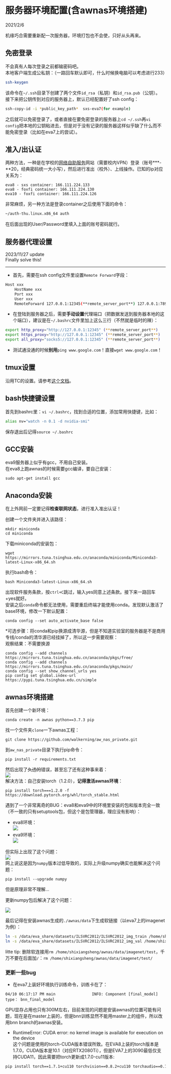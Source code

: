 # 服务器环境配置(含awnas环境搭建)

2021/2/6  

机缘巧合需要重新配一次服务器，环境打包也不会使，只好从头再来。

## 免密登录  
不会真有人每次登录之前都输密码吧。  
本地客户端生成公私钥：（一路回车默认即可，什么时候换电脑可以考虑进行233）  

```bash  
ssh-keygen
```  

该命令在`~/.ssh`目录下创建了两个文件`id_rsa`（私钥）和`id_rsa.pub`（公钥）。  
接下来把公钥传到对应的服务器上，默认已经配置好了ssh config：  

```bash  
ssh-copy-id -i *public_key_path*  sxs-eva7(for example)
```  

之后就可以免密登录了，或者直接在要免密登录的服务器上`cd ~/.ssh`再`vi config`把本地的公钥粘进去，但是对于没有记录的服务器这样似乎缺了什么而不能免密登录（比如在eva7上的尝试）。  

## 准入/出认证  
两种方法，一种是在学校的[网络自助服务](http://usereg.tsinghua.edu.cn/main.php)网站（需要校内VPN）登录（账号*\**-**20，经典密码统一大小写），然后进行准出（校外）、上线操作。已知的ip对应关系为：  

```  
eva8 - sxs container: 166.111.224.133
eva8 - foxfi container: 166.111.224.130
eva10 - foxfi container: 166.111.224.126
```  
非常麻烦，另一种方法是登录container之后使用下面的命令：  

```bash  
~/auth-thu.linux.x86_64 auth
```  

在后面出现的User/Password里填入上面的账号密码就行。  

## 服务器代理设置
2023/11/27 update  
Finally solve this!

---  
* 首先，需要在ssh config文件里设置`Remote Forward`字段：  

```bash  
Host xxx
    HostName xxx
    Port xxx
    User xxx
    RemoteForward 127.0.0.1:12345(**remote_server_port**) 127.0.0.1:7890 (**local_proxy_port**)  
```  
* 在登陆到服务器之后，需要**手动设置**代理端口（把数据发送到服务器本地的这个端口），建议是在`~/.bashrc`文件里加上这么三行（不然就是临时的辣）：  

```bash  
export http_proxy="http://127.0.0.1:12345" (**remote_server_port**)
export https_proxy="http://127.0.0.1:12345" (**remote_server_port**)
export all_proxy="socks5://127.0.0.1:12345" (**remote_server_port**)
```

* 测试通没通的时候**别用**`ping www.google.com`！直接`wget www.google.com`！  


## tmux设置  
沿用TC的设置。请参考[这个文档](https://youcaijun98.github.io/techniques/folder3/LinuxRelated/tmux.html)。  

## bash快捷键设置  
首先到bashrc里：`vi ~/.bashrc`，找到合适的位置，添加常用快捷键，比如：  

```bash  
alias nv="watch -n 0.1 -d nvidia-smi"
```  

保存退出后记得`source ~/.bashrc`  

## GCC安装  
eva9服务器上似乎有gcc，不用自己安装。  
在eva8上跑awnas的时候需要gcc编译，要自己安装：  

``` 
sudo apt-get install gcc
```

## Anaconda安装  
在上外网前一定要记得**检查联网状态**，进行准入准出认证！  

创建一个文件夹并进入该路径：  

```  
mkdir miniconda
cd miniconda
```  

下载miniconda的安装包：  

```  
wget https://mirrors.tuna.tsinghua.edu.cn/anaconda/miniconda/Miniconda3-latest-Linux-x86_64.sh
```  

执行bash命令：  

```  
bash Miniconda3-latest-Linux-x86_64.sh
```  

出现软件服务条款，按`ctrl+C`跳过，输入yes同意上述条款。接下来一路回车+yes就好。  
安装之后`conda`命令都无法使用，需要重启终端才能使用conda。发现默认激活了base环境，修改一下默认配置：  

```  
conda config --set auto_activate_base false
```  

*可选步骤：将conda和pip换源成清华源，但是不知道实验室的服务器是不是商用专线/conda的清华源已经挂掉了，所以这一步需要观察：  
观察结果：不需要换源  

```  
conda config --add channels https://mirrors.tuna.tsinghua.edu.cn/anaconda/pkgs/free/
conda config --add channels https://mirrors.tuna.tsinghua.edu.cn/anaconda/pkgs/main/
conda config --set show_channel_urls yes 
pip config set global.index-url https://pypi.tuna.tsinghua.edu.cn/simple
```  

## awnas环境搭建  
首先创建一个新环境：  

```  
conda create -n awnas python==3.7.3 pip
```  

找一个文件夹`clone`一下awnas工程：  

```  
git clone https://github.com/walkerning/aw_nas_private.git
```  

到`aw_nas_private`目录下执行pip命令：  

```  
pip install -r requirements.txt
```  

然后出现了~~久违的~~错误，甚至忘了还有这种事来着：  
![](https://raw.githubusercontent.com/YouCaiJun98/MyPicBed/main/imgs/202102060001.png)  
解决方法：自己安装torch（1.2.0），**记得激活awnas环境**：  

```  
pip install torch===1.2.0 -f https://download.pytorch.org/whl/torch_stable.html
```  

遇到了一个非常离奇的BUG：eva8和eva9中的环境里安装的包和版本完全一致（不一致的只有setuptools包，但这个是包管理器，理应没有影响）：  
* eva8环境：  
    ![](https://raw.githubusercontent.com/YouCaiJun98/MyPicBed/main/imgs/202102060003.png)  
* eva9环境：  
    ![](https://raw.githubusercontent.com/YouCaiJun98/MyPicBed/main/imgs/202102060002.png)  

但实际上出现了这个问题：  
![](https://raw.githubusercontent.com/YouCaiJun98/MyPicBed/main/imgs/202102060004.png)  
网上说这是因为`numpy`版本过低导致的，实际上升级numpy确实也能解决这个问题：  

```  
pip install --upgrade numpy
```  

但是原理非常不理解...  

更新numpy包后解决了这个问题：  

![](https://raw.githubusercontent.com/YouCaiJun98/MyPicBed/main/imgs/202104100003.png)  

最后记得在安装awnas生成的`./awnas/data`下生成软链接（以eva7上的imagenet为例）：  

```bash  
ln -s /data/eva_share/datasets/ILSVRC2012/ILSVRC2012_img_train /home/shixiangsheng/awnas/data/imagenet/train  
ln -s /data/eva_share/datasets/ILSVRC2012/ILSVRC2012_img_val /home/shixiangsheng/awnas/data/imagenet/test  
```  

litte tip: 删除软连接用`rm /home/shixiangsheng/awnas/data/imagenet/test`，千万不要在后面加`/`：`rm /home/shixiangsheng/awnas/data/imagenet/test/`  

### 更新一些bug  
* 在eva7上装好环境执行训练命令，训练卡在了：  

```log  
04/10 06:17:17 PM main                INFO: Component [final_model] type： bnn_final_model
```  

GPU显存占用也只有300M左右，目前发现的问题是安装awnas的位置可能有问题，现在是在master上装的，但是bnn训练显然不能用master上的组件，所以改用bnn branch的awnas安装。  

* RuntimeError: CUDA error: no kernel image is available for execution on the device  
这个问题是使用的torch-CUDA版本错误所致。在EVA8上装的torch版本是1.7.0，CUDA版本是10.1（对应RTX2080Ti），但是EVA7上的3090最低仅支持CUDA11，因此需要把torch更新成1.7.0-cu11版本:  

```bash  
pip install torch==1.7.1+cu110 torchvision==0.8.2+cu110 torchaudio==0.7.2 -f https://download.pytorch.org/whl/torch_stable.html
```  
